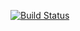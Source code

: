 [![Build Status](https://travis-ci.org/wxiguo/wxiguo.github.io.svg?branch=master)](https://travis-ci.org/wxiguo/wxiguo.github.io)